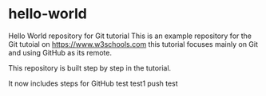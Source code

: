 # hello-world
Hello World repository for Git tutorial
This is an example repository for the Git tutoial on https://www.w3schools.com
this tutorial focuses mainly on Git and using GitHub as its remote.

This repository is built step by step in the tutorial.

It now includes steps for GitHub
test
test1
push test
